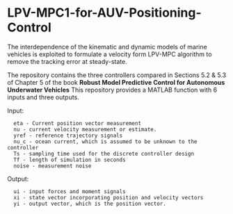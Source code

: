 # LPV-MPC1-for-AUV-Positioning-Control
The interdependence of the kinematic and dynamic models of marine vehicles is exploited to formulate a velocity form LPV-MPC algorithm to remove the tracking error at steady-state.

The repository contains the three controllers compared in Sections 5.2 & 5.3 of Chapter 5 of the book **Robust Model Predictive Control for Autonomous Underwater Vehicles**
This repository provides a MATLAB function with 6 inputs and three outputs.

Input:
      
      eta - Current position vector measurement
      nu - current velocity measurement or estimate.
      yref - reference trajectory signals
      nu_c - ocean current, which is assumed to be unknown to the controller
      Ts - sampling time used for the discrete controller design
      Tf - length of simulation in seconds
      noise - measurement noise
      
 Output:
  
      ui - input forces and moment signals
      xi - state vector incorporating position and velocity vectors
      yi - output vector, which is the position vector.    
